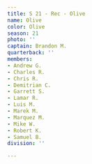```yaml
---
title: S 21 - Rec - Olive
name: Olive
color: Olive
season: 21
photo: ''
captain: Brandon M.
quarterback: ''
members:
- Andrew G.
- Charles R.
- Chris R.
- Demitrian C.
- Garrett S.
- Lamar R.
- Luis M.
- Marek M.
- Marquez M.
- Mike W.
- Robert K.
- Samuel B.
division: ''

---
```

